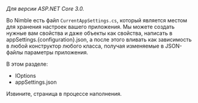 _Для версии ASP.NET Core 3.0._

Во Nimble есть файл `CurrentAppSettings.cs`, который является местом для хранения настроек вашего приложения. Мы можете создать нужные вам свойства и даже объекты как свойства, написать в appSettings.{configuration}.json, а после этого вливать как зависимость в любой конструктор любого класса, получая изменяемые в JSON-файлы параметры приложения.

В этом разделе:
* IOptions 
* appSettings.json

Извините, страница в процессе наполнения.